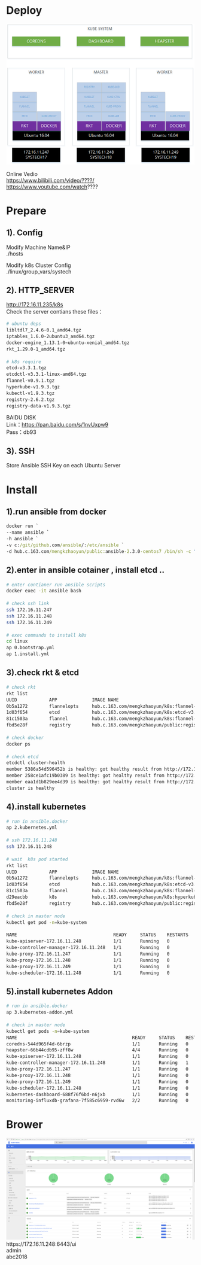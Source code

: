 # Deploy

<img alt="Schema" src="./imgs/ubuntu-schema.png">

Online Vedio<br>
https://www.bilibili.com/video/????/<br>
https://www.youtube.com/watch????


# Prepare

## 1). Config
Modify Machine Name&IP<br>
./hosts

Modify k8s Cluster Config<br>
./linux/group_vars/systech

## 2). HTTP_SERVER
http://172.16.11.235/k8s<br>
Check the server contians these files：
```bash
# ubuntu deps
libltdl7_2.4.6-0.1_amd64.tgz
iptables_1.6.0-2ubuntu3_amd64.tgz
docker-engine_1.13.1-0~ubuntu-xenial_amd64.tgz
rkt_1.29.0-1_amd64.tgz

# k8s require
etcd-v3.3.1.tgz
etcdctl-v3.3.1-linux-amd64.tgz
flannel-v0.9.1.tgz
hyperkube-v1.9.3.tgz
kubectl-v1.9.3.tgz
registry-2.6.2.tgz
registry-data-v1.9.3.tgz
```

BAIDU DISK<br>
Link：https://pan.baidu.com/s/1nvUxpw9 <br>
Pass：db93

## 3). SSH
Store Ansible SSH Key on each Ubuntu Server

# Install

## 1).run ansible from docker
```cmd
docker run `
--name ansible `
-h ansible `
-v c:/git/github.com/ansible/:/etc/ansible `
-d hub.c.163.com/mengkzhaoyun/public:ansible-2.3.0-centos7 /bin/sh -c "while true; do echo hello world; sleep 1; done"
```

## 2).enter in ansible cotainer , install etcd ..
```bash
# enter contianer run ansible scripts
docker exec -it ansible bash

# check ssh link
ssh 172.16.11.247
ssh 172.16.11.248
ssh 172.16.11.249

# exec commands to install k8s 
cd linux
ap 0.bootstrap.yml
ap 1.install.yml
```

## 3).check rkt & etcd
```bash
# check rkt
rkt list
UUID            APP             IMAGE NAME                                              STATE   CREATED         STARTED         NETWORKS
0b5a1272        flannelopts     hub.c.163.com/mengkzhaoyun/k8s:flannel-v0.9.1           exited  2 minutes ago   2 minutes ago
1d03f654        etcd            hub.c.163.com/mengkzhaoyun/k8s:etcd-v3.3.1              running 3 minutes ago   3 minutes ago
81c1503a        flannel         hub.c.163.com/mengkzhaoyun/k8s:flannel-v0.9.1           running 2 minutes ago   2 minutes ago
fbd5e28f        registry        hub.c.163.com/mengkzhaoyun/public:registry-2.6.2        running 20 seconds ago  20 seconds ago  default:ip4=172.16.28.2

# check docker
docker ps

# check etcd
etcdctl cluster-health
member 5386a54d596452b is healthy: got healthy result from http://172.16.11.248:2379
member 258ce1afc19b0389 is healthy: got healthy result from http://172.16.11.247:2379
member eaa1d1b829ee4d39 is healthy: got healthy result from http://172.16.11.249:2379
cluster is healthy
```

## 4).install kubernetes
```bash
# run in ansible.docker
ap 2.kubernetes.yml

# ssh 172.16.11.248
ssh 172.16.11.248

# wait  k8s pod started
rkt list
UUID            APP             IMAGE NAME                                              STATE   CREATED         STARTED         NETWORKS
0b5a1272        flannelopts     hub.c.163.com/mengkzhaoyun/k8s:flannel-v0.9.1           exited  7 minutes ago   7 minutes ago
1d03f654        etcd            hub.c.163.com/mengkzhaoyun/k8s:etcd-v3.3.1              running 8 minutes ago   8 minutes ago
81c1503a        flannel         hub.c.163.com/mengkzhaoyun/k8s:flannel-v0.9.1           running 7 minutes ago   7 minutes ago
d29eacbb        k8s             hub.c.163.com/mengkzhaoyun/k8s:hyperkube-v1.9.3         running 2 seconds ago   2 seconds ago
fbd5e28f        registry        hub.c.163.com/mengkzhaoyun/public:registry-2.6.2        running 5 minutes ago   5 minutes ago   default:ip4=172.16.28.2

# check in master node
kubectl get pod -n=kube-system

NAME                                    READY     STATUS    RESTARTS   AGE
kube-apiserver-172.16.11.248            1/1       Running   0          6m
kube-controller-manager-172.16.11.248   1/1       Running   0          6m
kube-proxy-172.16.11.247                1/1       Running   0          24s
kube-proxy-172.16.11.248                1/1       Running   0          6m
kube-proxy-172.16.11.249                1/1       Running   0          7m
kube-scheduler-172.16.11.248            1/1       Running   0          6m
```

## 5).install kubernetes Addon
```bash
# run in ansible.docker
ap 3.kubernetes-addon.yml

# check in master node
kubectl get pods -n=kube-system
NAME                                           READY     STATUS    RESTARTS   AGE
coredns-544d965f4d-6brzp                       1/1       Running   0          1m
heapster-66b44cdb95-zff8w                      4/4       Running   0          1m
kube-apiserver-172.16.11.248                   1/1       Running   0          1h
kube-controller-manager-172.16.11.248          1/1       Running   1          1h
kube-proxy-172.16.11.247                       1/1       Running   0          1h
kube-proxy-172.16.11.248                       1/1       Running   0          1h
kube-proxy-172.16.11.249                       1/1       Running   0          1h
kube-scheduler-172.16.11.248                   1/1       Running   0          1h
kubernetes-dashboard-688f76f6bd-n6jxb          1/1       Running   0          1m
monitoring-influxdb-grafana-7f585c6959-rvd6w   2/2       Running   0          58s
```

# Brower
<img alt="Schema" src="./imgs/dashboard.png">
https://172.16.11.248:6443/ui<br>
admin <br>
abc2018